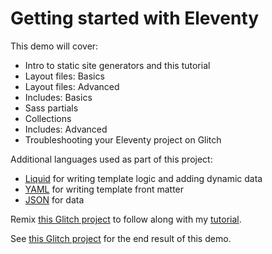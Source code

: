 # Getting started with Eleventy
This demo will cover:
- Intro to static site generators and this tutorial
- Layout files: Basics
- Layout files: Advanced
- Includes: Basics
- Sass partials
- Collections
- Includes: Advanced
- Troubleshooting your Eleventy project on Glitch

Additional languages used as part of this project:
- [Liquid](https://shopify.github.io/liquid/) for writing template logic and adding dynamic data
- [YAML](https://learnxinyminutes.com/docs/yaml/) for writing template front matter
- [JSON](https://developer.mozilla.org/en-US/docs/Learn/JavaScript/Objects/JSON) for data

Remix [this Glitch project](https://glitch.com/~mica-11ty-demo-start) to follow along with my [tutorial](https://loom.com/share/folder/b2c08180bdcc4fbb9153d475a1646c84).

See [this Glitch project](https://glitch.com/~mica-11ty-demo-done) for the end result of this demo.
